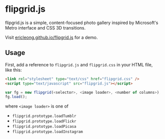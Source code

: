 flipgrid.js
===========
flipgrid.js is a simple, content-focused photo gallery inspired by Microsoft's Metro interface and CSS 3D transitions.

Visit [ericleong.github.io/flipgrid.js](http://ericleong.github.io/flipgrid.js) for a demo.

Usage
-----

First, add a reference to `flipgrid.js` and `flipgrid.css` in your HTML file, like this:
```HTML
<link rel="stylesheet" type="text/css" href="flipgrid.css" />
<script type="text/javascript" src="flipgrid.js"></script>
```

```Javascript
var fg = new flipgrid(<selector>, <image loader>, <number of columns>);
fg.load();
```
where `<image loader>` is one of 
- `flipgrid.prototype.loadTumblr`
- `flipgrid.prototype.loadFlickr`
- `flipgrid.prototype.loadPicasa`
- `flipgrid.prototype.loadInstagram`
